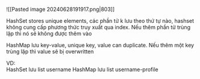 
![[Pasted image 20240628191917.png|803]]

HashSet stores unique elements, các phần tử k lưu theo thứ tự nào, hashset không cung cấp phương thức truy xuất qua index. Nếu thêm phần tử trùng lặp thì nó sẽ không được thêm vào

HashMap lưu key-value, unique key, value can duplicate. Nếu thêm một key trùng lặp thì value sẽ bị overwritten

VD:  
HashSet lưu list username 
HashMap lưu list username-profile
